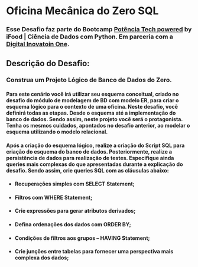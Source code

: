 # Oficina Mecânica do Zero SQL
### Esse Desafio faz parte do Bootcamp [Potência Tech powered](https://potenciatech.com.br/) by iFood | Ciência de Dados com Python. Em parceria com a [Digital Inovatoin One](https://www.dio.me/).

## Descrição do Desafio:

### Construa um Projeto Lógico de Banco de Dados do Zero.
#### Para este cenário você irá utilizar seu esquema conceitual, criado no desafio do módulo de modelagem de BD com modelo ER, para criar o esquema lógico para o contexto de uma oficina. Neste desafio, você definirá todas as etapas. Desde o esquema até a implementação do banco de dados. Sendo assim, neste projeto você será o protagonista. Tenha os mesmos cuidados, apontados no desafio anterior, ao modelar o esquema utilizando o modelo relacional.

#### Após a criação do esquema lógico, realize a criação do Script SQL para criação do esquema do banco de dados. Posteriormente, realize a persistência de dados para realização de testes. Especifique ainda queries mais complexas do que apresentadas durante a explicação do desafio. Sendo assim, crie queries SQL com as cláusulas abaixo:

- #### Recuperações simples com SELECT Statement;
- #### Filtros com WHERE Statement;
- #### Crie expressões para gerar atributos derivados;
- #### Defina ordenações dos dados com ORDER BY;
- #### Condições de filtros aos grupos – HAVING Statement;
- #### Crie junções entre tabelas para fornecer uma perspectiva mais complexa dos dados;